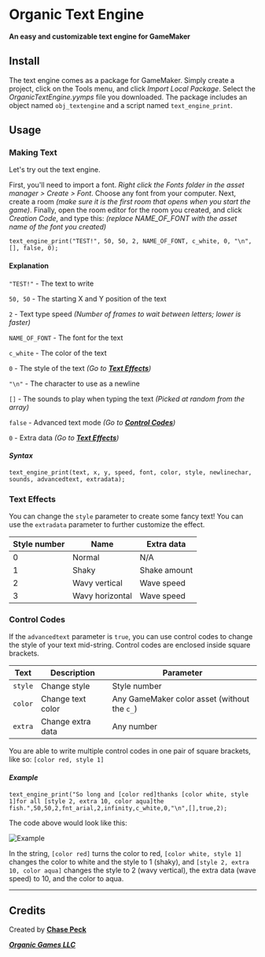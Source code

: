 # **Organic Text Engine**
**An easy and customizable text engine for GameMaker**
## **Install**
The text engine comes as a package for GameMaker. Simply create a project, click on the Tools menu, and click *Import Local Package*. Select the *OrganicTextEngine.yymps* file you downloaded.
The package includes an object named ```obj_textengine``` and a script named ```text_engine_print```.
## **Usage**
### **Making Text**
Let's try out the text engine.

First, you'll need to import a font. *Right click the Fonts folder in the asset manager > Create > Font*. Choose any font from your computer. Next, create a room *(make sure it is the first room that opens when you start the game)*. Finally, open the room editor for the room you created, and click *Creation Code*, and type this: *(replace NAME_OF_FONT with the asset name of the font you created)*

    text_engine_print("TEST!", 50, 50, 2, NAME_OF_FONT, c_white, 0, "\n", [], false, 0);

#### **Explanation**
```"TEST!"``` - The text to write

```50, 50``` - The starting X and Y position of the text

```2``` - Text type speed *(Number of frames to wait between letters; lower is faster)*

```NAME_OF_FONT``` - The font for the text

```c_white``` - The color of the text

```0``` - The style of the text *(Go to [**Text Effects**](#text-effects))*

```"\n"``` - The character to use as a newline

```[]``` - The sounds to play when typing the text *(Picked at random from the array)*

```false``` - Advanced text mode *(Go to [**Control Codes**](#control-codes))*

```0``` - Extra data *(Go to [**Text Effects**](#text-effects))*

#### ***Syntax***

    text_engine_print(text, x, y, speed, font, color, style, newlinechar, sounds, advancedtext, extradata);

### **Text Effects**

You can change the ```style``` parameter to create some fancy text! You can use the ```extradata``` parameter to further customize the effect.

|Style number|Name|Extra data|
--- | --- | ---
|0|Normal|N/A
|1|Shaky|Shake amount
|2|Wavy vertical|Wave speed
|3|Wavy horizontal|Wave speed

### **Control Codes**

If the ```advancedtext``` parameter is ```true```, you can use control codes to change the style of your text mid-string. Control codes are enclosed inside square brackets.

|Text|Description|Parameter|
--- | --- | ---
|```style```|Change style|Style number
|```color```|Change text color|Any GameMaker color asset (without the ```c_```)
|```extra```|Change extra data|Any number

You are able to write multiple control codes in one pair of square brackets, like so: ```[color red, style 1]```

#### ***Example***
    text_engine_print("So long and [color red]thanks [color white, style 1]for all [style 2, extra 10, color aqua]the fish.",50,50,2,fnt_arial,2,infinity,c_white,0,"\n",[],true,2);
The code above would look like this:

![Example](example.gif)

In the string, ```[color red]``` turns the color to red, ```[color white, style 1]``` changes the color to white and the style to 1 (shaky), and ```[style 2, extra 10, color aqua]``` changes the style to 2 (wavy vertical), the extra data (wave speed) to 10, and the color to aqua.

---

## Credits
Created by [**Chase Peck**](https://chasepeck.com)

[***Organic Games LLC***](https://organic.games)
